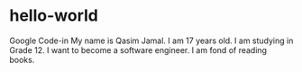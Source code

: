 # hello-world
Google Code-in
My name is Qasim Jamal.
I am 17 years old.
I am studying in Grade 12.
I want to become a software engineer.
I am fond of reading books.
